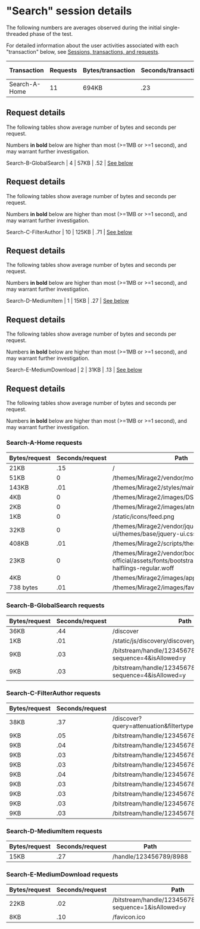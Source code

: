 # "Search" session details

The following numbers are averages observed during the initial single-threaded phase of the test.

For detailed information about the user activities associated with each "transaction" below,
see [Sessions, transactions, and requests](../../doc/sessions).

Transaction | Requests | Bytes/transaction | Seconds/transaction | Request details
-|-|-|-|-
Search-A-Home | 11 | 694KB | .23 | [See below](#search-a-home-requests)

## Request details

The following tables show average number of bytes and seconds per request.

Numbers **in bold** below are higher than most (>=1MB or >=1 second), and may warrant further investigation.

Search-B-GlobalSearch | 4 | 57KB | .52 | [See below](#search-b-globalsearch-requests)

## Request details

The following tables show average number of bytes and seconds per request.

Numbers **in bold** below are higher than most (>=1MB or >=1 second), and may warrant further investigation.

Search-C-FilterAuthor | 10 | 125KB | .71 | [See below](#search-c-filterauthor-requests)

## Request details

The following tables show average number of bytes and seconds per request.

Numbers **in bold** below are higher than most (>=1MB or >=1 second), and may warrant further investigation.

Search-D-MediumItem | 1 | 15KB | .27 | [See below](#search-d-mediumitem-requests)

## Request details

The following tables show average number of bytes and seconds per request.

Numbers **in bold** below are higher than most (>=1MB or >=1 second), and may warrant further investigation.

Search-E-MediumDownload | 2 | 31KB | .13 | [See below](#search-e-mediumdownload-requests)

## Request details

The following tables show average number of bytes and seconds per request.

Numbers **in bold** below are higher than most (>=1MB or >=1 second), and may warrant further investigation.


### Search-A-Home requests

| Bytes/request | Seconds/request | Path |
| - | - | - |
| 21KB | .15 | / |
| 51KB | 0 | /themes/Mirage2/vendor/modernizr/modernizr.js |
| 143KB | .01 | /themes/Mirage2/styles/main.css |
| 4KB | 0 | /themes/Mirage2/images/DSpace-logo-line.svg |
| 2KB | 0 | /themes/Mirage2/images/atmire-logo-small.svg |
| 1KB | 0 | /static/icons/feed.png |
| 32KB | 0 | /themes/Mirage2/vendor/jquery-ui/themes/base/jquery-ui.css |
| 408KB | .01 | /themes/Mirage2/scripts/theme.js |
| 23KB | 0 | /themes/Mirage2/vendor/bootstrap-sass-official/assets/fonts/bootstrap/glyphicons-halflings-regular.woff |
| 4KB | 0 | /themes/Mirage2/images/apple-touch-icon.png |
| 738 bytes | .01 | /themes/Mirage2/images/favicon.ico |

### Search-B-GlobalSearch requests

| Bytes/request | Seconds/request | Path |
| - | - | - |
| 36KB | .44 | /discover |
| 1KB | .01 | /static/js/discovery/discovery-results.js |
| 9KB | .03 | /bitstream/handle/123456789/22826/text.pdf.jpg?sequence=4&isAllowed=y |
| 9KB | .03 | /bitstream/handle/123456789/29601/text.pdf.jpg?sequence=4&isAllowed=y |

### Search-C-FilterAuthor requests

| Bytes/request | Seconds/request | Path |
| - | - | - |
| 38KB | .37 | /discover?query=attenuation&filtertype=author&filter_relational_operator=equals&filter=Bushy+Cylinder+Head |
| 9KB | .05 | /bitstream/handle/123456789/31512/text.pdf.jpg?sequence=4&isAllowed=y |
| 9KB | .04 | /bitstream/handle/123456789/8988/text.pdf.jpg?sequence=13&isAllowed=y |
| 9KB | .03 | /bitstream/handle/123456789/26650/text.pdf.jpg?sequence=4&isAllowed=y |
| 9KB | .03 | /bitstream/handle/123456789/31422/text.pdf.jpg?sequence=4&isAllowed=y |
| 9KB | .04 | /bitstream/handle/123456789/13758/text.pdf.jpg?sequence=13&isAllowed=y |
| 9KB | .03 | /bitstream/handle/123456789/19011/text.pdf.jpg?sequence=4&isAllowed=y |
| 9KB | .03 | /bitstream/handle/123456789/18063/text.pdf.jpg?sequence=4&isAllowed=y |
| 9KB | .03 | /bitstream/handle/123456789/25059/text.pdf.jpg?sequence=4&isAllowed=y |
| 9KB | .03 | /bitstream/handle/123456789/19822/text.pdf.jpg?sequence=4&isAllowed=y |

### Search-D-MediumItem requests

| Bytes/request | Seconds/request | Path |
| - | - | - |
| 15KB | .27 | /handle/123456789/8988 |

### Search-E-MediumDownload requests

| Bytes/request | Seconds/request | Path |
| - | - | - |
| 22KB | .02 | /bitstream/handle/123456789/8988/text.pdf?sequence=1&isAllowed=y |
| 8KB | .10 | /favicon.ico |
